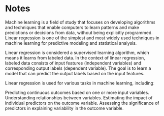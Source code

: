 # Notes

Machine learning is a field of study that focuses on developing algorithms and techniques that enable computers to learn patterns and make predictions or decisions from data, without being explicitly programmed. Linear regression is one of the simplest and most widely used techniques in machine learning for predictive modeling and statistical analysis.

Linear regression is considered a supervised learning algorithm, which means it learns from labeled data. In the context of linear regression, labeled data consists of input features (independent variables) and corresponding output labels (dependent variable). The goal is to learn a model that can predict the output labels based on the input features.

Linear regression is used for various tasks in machine learning, including:

Predicting continuous outcomes based on one or more input variables.
Understanding relationships between variables.
Estimating the impact of individual predictors on the outcome variable.
Assessing the significance of predictors in explaining variability in the outcome variable.
